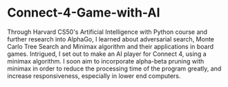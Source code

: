# Connect-4-Game-with-AI
Through Harvard CS50's Artificial Intelligence with Python course and further research into AlphaGo, I learned about adversarial search, Monte Carlo Tree Search and Minimax algorithm and their applications in board games. 
Intrigued, I set out to make an AI player for Connect 4, using a minimax algorithm.
I soon aim to incorporate alpha-beta pruning with minimax in order to reduce the processing time of the program greatly, and increase responsiveness, especially in lower end computers.
